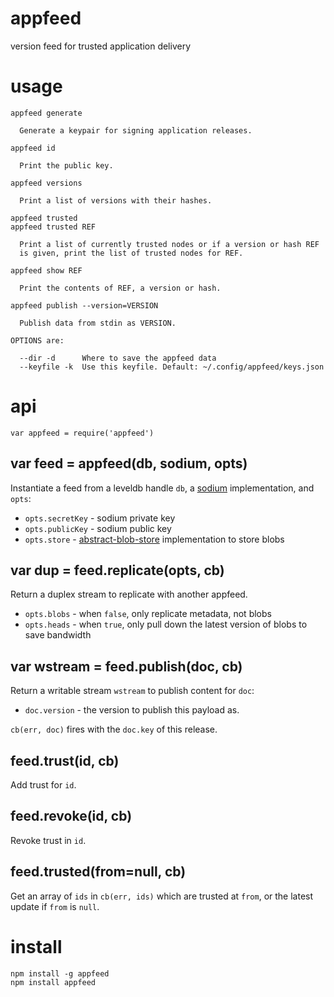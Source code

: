 # appfeed

version feed for trusted application delivery

# usage

```
appfeed generate

  Generate a keypair for signing application releases.

appfeed id

  Print the public key.

appfeed versions

  Print a list of versions with their hashes.

appfeed trusted
appfeed trusted REF

  Print a list of currently trusted nodes or if a version or hash REF
  is given, print the list of trusted nodes for REF.

appfeed show REF

  Print the contents of REF, a version or hash.

appfeed publish --version=VERSION

  Publish data from stdin as VERSION.

OPTIONS are:

  --dir -d      Where to save the appfeed data
  --keyfile -k  Use this keyfile. Default: ~/.config/appfeed/keys.json

```

# api

```
var appfeed = require('appfeed')
```

## var feed = appfeed(db, sodium, opts)

Instantiate a feed from a leveldb handle `db`,
a [sodium](https://npmjs.com/package/sodium) implementation,
and `opts`:

* `opts.secretKey` - sodium private key
* `opts.publicKey` - sodium public key
* `opts.store` - [abstract-blob-store](https://npmjs.com/package/abstract-blob-store)
implementation to store blobs

## var dup = feed.replicate(opts, cb)

Return a duplex stream to replicate with another appfeed.

* `opts.blobs` - when `false`, only replicate metadata, not blobs
* `opts.heads` - when `true`, only pull down the latest version of blobs
to save bandwidth

## var wstream = feed.publish(doc, cb)

Return a writable stream `wstream` to publish content for `doc`:

* `doc.version` - the version to publish this payload as.

`cb(err, doc)` fires with the `doc.key` of this release.

## feed.trust(id, cb)

Add trust for `id`.

## feed.revoke(id, cb)

Revoke trust in `id`.

## feed.trusted(from=null, cb)

Get an array of `ids` in `cb(err, ids)` which are trusted at `from`, or the
latest update if `from` is `null`.

# install

```
npm install -g appfeed
npm install appfeed
```
